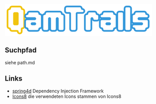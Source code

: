 ![alt text](/img/QamTrails-Productname.png "QamTrails Logo")

## Suchpfad

siehe path.md

## Links
* [spring4d](https://bitbucket.org/sglienke/spring4d/) Dependency Injection Framework
* [Icons8](https://icons8.com/) die verwendeten Icons stammen von Icons8
